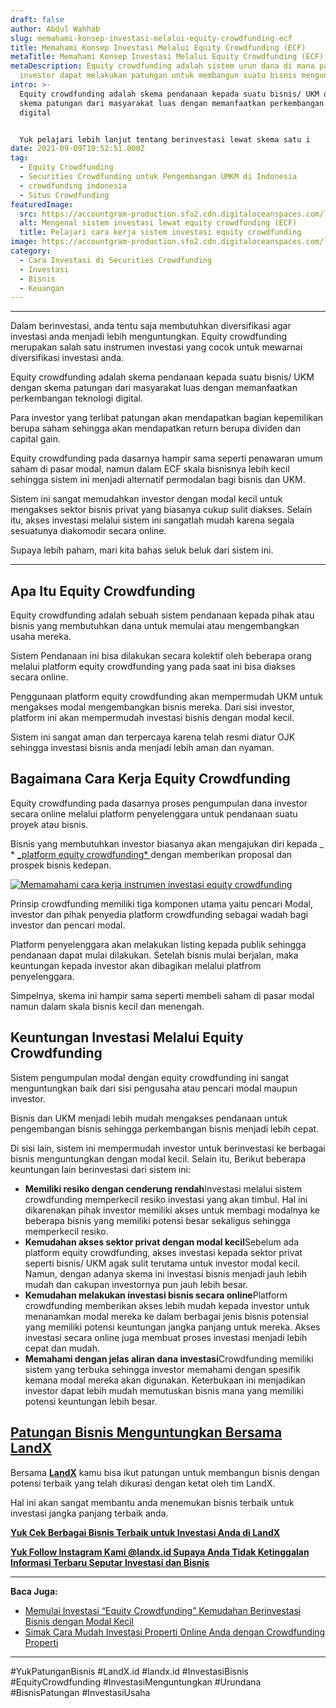 ```yaml
---
draft: false
author: Abdul Wahhab
slug: memahami-konsep-investasi-melalui-equity-crowdfunding-ecf
title: Memahami Konsep Investasi Melalui Equity Crowdfunding (ECF)
metaTitle: Memahami Konsep Investasi Melalui Equity Crowdfunding (ECF)
metaDescription: Equity crowdfunding adalah sistem urun dana di mana para
  investor dapat melakukan patungan untuk membangun suatu bisnis menguntungkan
intro: >-
  Equity crowdfunding adalah skema pendanaan kepada suatu bisnis/ UKM dengan
  skema patungan dari masyarakat luas dengan memanfaatkan perkembangan teknologi
  digital


  Yuk pelajari lebih lanjut tentang berinvestasi lewat skema satu i
date: 2021-09-09T10:52:51.000Z
tag:
  - Equity Crowdfunding
  - Securities Crowdfunding untuk Pengembangan UMKM di Indonesia
  - crowdfunding indonesia
  - Situs Crowdfunding
featuredImage:
  src: https://accountgram-production.sfo2.cdn.digitaloceanspaces.com/landx_ghost/2021/09/equity-crowdfunding-adalah.png
  alt: Mengenal sistem investasi lewat equity crowdfunding (ECF)
  title: Pelajari cara kerja sistem investasi equity crowdfunding
image: https://accountgram-production.sfo2.cdn.digitaloceanspaces.com/landx_ghost/2021/09/equity-crowdfunding-adalah.png
category:
  - Cara Investasi di Securities Crowdfunding
  - Investasi
  - Bisnis
  - Keuangan
---
```

- - -

Dalam berinvestasi, anda tentu saja membutuhkan diversifikasi agar investasi anda menjadi lebih menguntungkan. Equity crowdfunding merupakan salah satu instrumen investasi yang cocok untuk mewarnai diversifikasi investasi anda.

Equity crowdfunding adalah skema pendanaan kepada suatu bisnis/ UKM dengan skema patungan dari masyarakat luas dengan memanfaatkan perkembangan teknologi digital.

Para investor yang terlibat patungan akan mendapatkan bagian kepemilikan berupa saham sehingga akan mendapatkan return berupa dividen dan capital gain.

Equity crowdfunding pada dasarnya hampir sama seperti penawaran umum saham di pasar modal, namun dalam ECF skala bisnisnya lebih kecil sehingga sistem ini menjadi alternatif permodalan bagi bisnis dan UKM.

Sistem ini sangat memudahkan investor dengan modal kecil untuk mengakses sektor bisnis privat yang biasanya cukup sulit diakses. Selain itu, akses investasi melalui sistem ini sangatlah mudah karena segala sesuatunya diakomodir secara online.

Supaya lebih paham, mari kita bahas seluk beluk dari sistem ini.

- - -

## Apa Itu Equity Crowdfunding

Equity crowdfunding adalah sebuah sistem pendanaan kepada pihak atau bisnis yang membutuhkan dana untuk memulai atau mengembangkan usaha mereka.

Sistem Pendanaan  ini bisa dilakukan secara kolektif oleh beberapa orang melalui platform equity crowdfunding yang pada saat ini bisa diakses secara online.

Penggunaan platform equity crowdfunding akan mempermudah UKM untuk mengakses modal mengembangkan bisnis mereka. Dari sisi investor, platform ini akan mempermudah investasi bisnis dengan modal kecil.

Sistem ini sangat aman dan terpercaya karena telah resmi diatur OJK sehingga investasi bisnis anda menjadi lebih aman dan nyaman.

## **Bagaimana Cara Kerja Equity Crowdfunding**

Equity crowdfunding pada dasarnya proses pengumpulan dana investor secara online melalui platform penyelenggara untuk pendanaan suatu proyek atau bisnis.

Bisnis yang membutuhkan investor biasanya akan mengajukan diri kepada _ * [_platform equity crowdfunding* ](https://landx.id/) dengan memberikan proposal dan prospek bisnis kedepan.

[![Memamahami cara kerja instrumen investasi equity crowdfunding](https://accountgram-production.sfo2.cdn.digitaloceanspaces.com/landx_ghost/2021/09/cara-kerja-sistem-investasi-dan-pendanaan-bagi-bisnis-melalui-equity-atau-security-crowdfunding.png)](https://landx.id/project/)

Prinsip crowdfunding memiliki tiga komponen utama yaitu pencari Modal, investor dan pihak penyedia platform crowdfunding sebagai wadah bagi investor dan pencari modal.

Platform penyelenggara akan melakukan listing kepada publik sehingga pendanaan dapat mulai dilakukan. Setelah bisnis mulai berjalan, maka keuntungan kepada investor akan dibagikan melalui platfrom penyelenggara.

Simpelnya, skema ini hampir sama seperti membeli saham di pasar modal namun dalam skala bisnis kecil dan menengah.

## **Keuntungan Investasi Melalui Equity Crowdfunding**

Sistem pengumpulan modal dengan equity crowdfunding ini sangat menguntungkan baik dari sisi pengusaha atau pencari modal maupun investor.

Bisnis dan UKM menjadi lebih mudah mengakses pendanaan untuk pengembangan bisnis sehingga perkembangan bisnis menjadi lebih cepat.

Di sisi lain, sistem ini mempermudah investor untuk berinvestasi ke berbagai bisnis menguntungkan dengan modal kecil. Selain itu, Berikut beberapa keuntungan lain berinvestasi dari sistem ini:

* **Memiliki resiko dengan cenderung rendah**Investasi melalui sistem crowdfunding memperkecil resiko investasi yang akan timbul. Hal ini dikarenakan pihak investor memiliki akses untuk membagi modalnya ke beberapa bisnis yang memiliki potensi besar sekaligus sehingga memperkecil resiko.
* **Kemudahan akses sektor privat dengan modal kecil**Sebelum ada platform equity crowdfunding, akses investasi kepada sektor privat seperti bisnis/ UKM agak sulit terutama untuk investor modal kecil. Namun, dengan adanya skema ini investasi bisnis menjadi jauh lebih mudah dan cakupan investornya pun jauh lebih besar.
* **Kemudahan melakukan investasi bisnis secara online**Platform crowdfunding memberikan akses lebih mudah kepada investor untuk menanamkan modal mereka ke dalam berbagai jenis bisnis potensial yang memiliki potensi keuntungan jangka panjang untuk mereka. Akses investasi secara online juga membuat proses investasi menjadi lebih cepat dan mudah.
* **Memahami dengan jelas aliran dana investasi**Crowdfunding memiliki sistem yang terbuka sehingga investor memahami dengan spesifik kemana modal mereka akan digunakan. Keterbukaan ini menjadikan investor dapat lebih mudah memutuskan bisnis mana yang memiliki potensi keuntungan lebih besar.

## **[Patungan Bisnis Menguntungkan Bersama LandX](https://landx.id/)**

Bersama **[LandX](https://landx.id/)** kamu bisa ikut patungan untuk membangun bisnis dengan potensi terbaik yang telah dikurasi dengan ketat oleh tim LandX.

Hal ini akan sangat membantu anda menemukan bisnis terbaik untuk investasi jangka panjang terbaik anda.

**[Yuk Cek Berbagai Bisnis Terbaik untuk Investasi Anda di LandX](https://landx.id/project/)**

**[Yuk Follow Instagram Kami @landx.id Supaya Anda Tidak Ketinggalan Informasi Terbaru Seputar Investasi dan Bisnis](https://www.instagram.com/landx.id/?utm_medium=copy_link)**

- - -

**Baca Juga:**

* [Memulai Investasi “Equity Crowdfunding” Kemudahan Berinvestasi Bisnis dengan Modal Kecil](https://landx.id/blog/equity-crowdfunding/)
* [Simak Cara Mudah Investasi Properti Online Anda dengan Crowdfunding Properti](https://landx.id/blog/equity-crowdfunding/)

- - -

\#YukPatunganBisnis #LandX.id    #landx.id    #InvestasiBisnis    #EquityCrowdfunding    #InvestasiMenguntungkan    #Urundana    #BisnisPatungan    #InvestasiUsaha